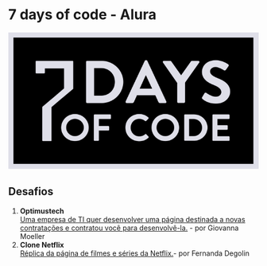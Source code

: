 # 7 days of code - Alura
![logo](./img/7daysofcodelogo.svg)

## Desafios
1. **Optimustech**  <br>
[Uma empresa de TI quer desenvolver uma página destinada a novas contratações e contratou você para desenvolvê-la.](https://7daysofcode.io/matricula/html-css) - por Giovanna Moeller
2. **Clone Netflix** <br>
[Réplica da página de filmes e séries da Netflix.](https://7daysofcode.io/matricula/html-css-netflix)- por Fernanda Degolin
